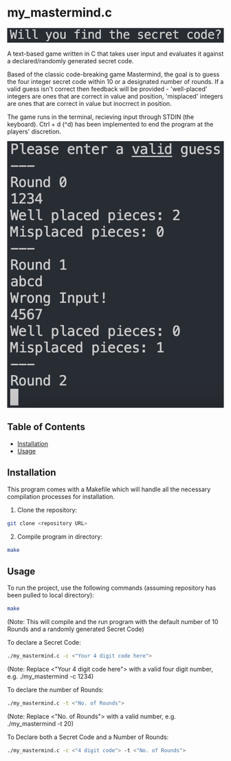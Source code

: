 # <h1 text-align:center >my_mastermind.c</h1>

![Alt Text - "Will you find the secret code?" The opening line of the game](./screenshots/Screenshot_1.png)

A text-based game written in C that takes user input and evaluates it against a declared/randomly generated secret code. 

Based of the classic code-breaking game Mastermind, the goal is to guess the four integer secret code within 10 or a designated number of rounds. If a valid guess isn't correct then feedback will be provided - 'well-placed' integers are ones that are correct in value and position, 'misplaced' integers are ones that are correct in value but inocrrect in position.

The game runs in the terminal, recieving input through STDIN (the keyboard). Ctrl + d (^d) has been implemented to end the program at the players' discretion. 

![Alt Text - A screenshot of the game running, specifically the text prompts in the terminal](./screenshots/Screenshot_2.png)

## Table of Contents
- [Installation](#installation)
- [Usage](#usage)

## Installation

This program comes with a Makefile which will handle all the necessary compilation processes for installation.

1. Clone the repository:
```bash
git clone <repository URL>
```

2. Compile program in directory:
```bash
make
```

## Usage

To run the project, use the following commands (assuming repository has been pulled to local directory):

```bash
make
```
(Note: This will compile and the run program with the default number of 10 Rounds and a randomly generated Secret Code)

To declare a Secret Code:

```bash
./my_mastermind.c -c <"Your 4 digit code here">
```
(Note: Replace <"Your 4 digit code here"> with a valid four digit number, e.g. ./my_mastermind -c 1234)

To declare the number of Rounds:

```bash
./my_mastermind.c -t <"No. of Rounds">
```

(Note: Replace <"No. of Rounds"> with a valid number, e.g. ./my_mastermind -t 20)

To Declare both a Secret Code and a Number of Rounds:

```bash
./my_mastermind.c -c <"4 digit code"> -t <"No. of Rounds">
```